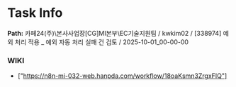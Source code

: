# Task Info

**Path:** 카페24(주)\본사사업장\[CG]MI본부\EC기술지원팀 / kwkim02 / [338974] 예외 처리 적용 _ 예외 자동 처리 실패 건 검토 / 2025-10-01_00-00-00

### WIKI
- ["https://n8n-mi-032-web.hanpda.com/workflow/18oaKsmn3ZrgxFIQ"]


